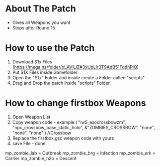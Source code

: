 # About The Patch
- Gives all Weapons you want
- Stops after Round 15

# How to use the Patch
1. Download S1x Files (https://mega.nz/folder/oLAViLiZ#3xUbLir3T9AdB51FqdhPlQ)
2. Put S1X Files inside Gamefolder
3. Open the "S1x" Folder and inside create a Folder called "scripts"
4. Drag and Drop the patch inside "scripts" Folder.

# How to change firstbox Weapons
1. Open Weapon List
2. Copy weapon code - example:( "iw5_exocrossbowzm", "npc_crossbow_base_static_holo", &"ZOMBIES_CROSSBOW", "none", "none", "none" ) //Crossbow
3. Replace the firstbox.gsc weapon code with yours
4. save File - done.

mp_zombie_lab = Outbreak
mp_zombie_brg = Infection
mp_zombie_ark = Carrier
mp_zombie_h2o = Descent


